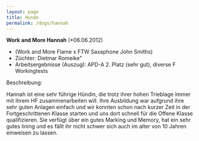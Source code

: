 ```yaml
---
layout: page
title: Hunde
permalink: /dogs/hannah
---
```


**Work and More Hannah** (*06.06.2012)
- (Work and More Flame x FTW Saxaphone John Smiths)
- Züchter: Dietmar Romeike"
- Arbeitsergebnisse (Auszug): APD-A 2. Platz (sehr gut), diverse F Workingtests

Beschreibung:

Hannah ist eine sehr führige Hündin, die trotz ihrer hohen Trieblage immer mit ihrem HF zusammenarbeiten will. Ihre Ausbildung war aufgrund ihre sehr guten Anlagen einfach und wir konnten schon nach kurzer Zeit in der Fortgeschrittenen Klasse starten und uns dort schnell für die Offene Klasse qualifizieren. Sie verfügt über ein gutes Marking und Memory, hat ein sehr gutes lining und es fällt ihr nicht schwer sich auch im alter von 10 Jahren einweisen zu lassen.


   
